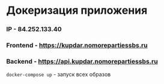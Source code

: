 # Докеризация приложения

### IP - 84.252.133.40

### Frontend - https://kupdar.nomorepartiessbs.ru

### Backend - https://api.kupdar.nomorepartiessbs.ru

`docker-compose up` - запуск всех образов

